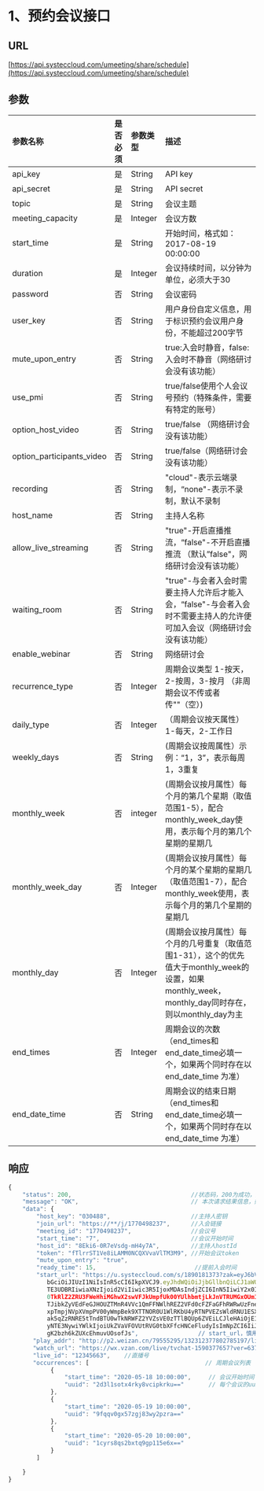 # 1、预约会议接口

## URL

[https://api.systeccloud.com/umeeting/share/schedule](https://api.systeccloud.com/umeeting/share/schedule)

## 参数

| 参数名称 | 是否必须 | 参数类型 | 描述 |
| :--- | :--- | :--- | :--- |
| api\_key | 是 | String | API key |
| api\_secret | 是 | String | API secret |
| topic | 是 | String | 会议主题 |
| meeting\_capacity | 是 | Integer | 会议方数 |
| start\_time | 是 | String | 开始时间，格式如：2017-08-19 00:00:00 |
| duration | 是 | Integer | 会议持续时间，以分钟为单位，必须大于30 |
| password | 否 | String | 会议密码 |
| user\_key | 否 | String | 用户身份自定义信息，用于标识预约会议用户身份，不能超过200字节 |
| mute\_upon\_entry | 否 | String | true:入会时静音，false:入会时不静音（网络研讨会没有该功能） |
| use\_pmi | 否 | String | true/false使用个人会议号预约（特殊条件，需要有特定的账号） |
| option\_host\_video | 否 | String | true/false （网络研讨会没有该功能） |
| option\_participants\_video | 否 | String | true/false（网络研讨会没有该功能） |
| recording | 否 | String | "cloud"-表示云端录制，“none"-表示不录制，默认不录制 |
| host\_name | 否 | String | 主持人名称 |
| allow\_live\_streaming | 否 | String | "true"-开启直播推流，“false"-不开启直播推流 （默认”false"，网络研讨会没有该功能） |
| waiting\_room | 否 | String | "true"-与会者入会时需要主持人允许后才能入会，“false"-与会者入会时不需要主持人的允许便可加入会议（网络研讨会没有该功能） |
| enable\_webinar | 否 | String | 网络研讨会 |
| recurrence\_type | 否 | Integer | 周期会议类型 1-按天，2-按周，3-按月 （非周期会议不传或者传""（空）\) |
| daily\_type | 否 | Integer | （周期会议按天属性）1-每天，2-工作日 |
| weekly\_days | 否 | String | \(周期会议按周属性）示例：“1，3”，表示每周1，3重复 |
| monthly\_week | 否 | integer | \(周期会议按月属性）每个月的第几个星期（取值范围1-5），配合monthly\_week\_day使用，表示每个月的第几个星期的星期几 |
| monthly\_week\_day | 否 | Integer | \(周期会议按月属性）每个月的某个星期的星期几（取值范围1-7），配合monthly\_week使用，表示每个月的第几个星期的星期几 |
| monthly\_day | 否 | Integer | \(周期会议按月属性）每个月的几号重复（取值范围1-31），这个的优先值大于monthly\_week的设置，如果monthly\_week，monthly\_day同时存在，则以monthly\_day为主 |
| end\_times | 否 | Integer | 周期会议的次数（end\_times和end\_date\_time必填一个，如果两个同时存在以end\_date\_time 为准） |
| end\_date\_time | 否 | String | 周期会议的结束日期（end\_times和end\_date\_time必填一个，如果两个同时存在以end\_date\_time 为准） |

## 响应

```javascript
{
    "status": 200,                                  //状态码，200为成功，其他值为失败
    "message": "OK",                                // 本次请求结果信息，如果为错误时，即为详细的错误信息
    "data": {
        "host_key": "030488",                       //主持人密钥
        "join_url": "https://**/j/1770498237",      //入会链接
        "meeting_id": "1770498237",                 //会议号  
        "start_time": "7",                          //会议开始时间   
        "host_id": "8Eki6-0R7eVsdg-mH4y7A",         //主持人hostId
        "token": "fTlrrST1Ve8iLAMM0NCQXVvaVlTM3M9", //开始会议token
        "mute_upon_entry": "true",
        "ready_time": 15,                            //提前入会时间
        "start_url": "https://u.systeccloud.com/s/1890181373?zak=eyJ6bV9za20iOiJ6bV9vMm0iLCJh
           bGciOiJIUzI1NiIsInR5cCI6IkpXVCJ9.eyJhdWQiOiJjbGllbnQiLCJ1aWQiOiJMLXpMcXFxd1FfaWVtVUlqZ
           TE3UDBRIiwiaXNzIjoid2ViIiwic3R5IjoxMDAsIndjZCI6InN5IiwiY2x0IjowLCJzdGsiOiJuaWtkOG53STN
           0TkRlZ2ZRU3FWeHhiMGhwX2swVFJkUmpfUk00YUlhbmtjLkJnVTRUMGxOUm1ReVZtRjZjRXRsUWpOUmIyU
           TJibkZyVEdFeGJHOUZTMnR4VVc1QmFFNWlhREZ2VFd0cFZFaGFhRWRwUzFneFdWcEJQVDFBTVdZMU1UUmxOem
           xpTmpjNVpXVmpPV00yWmpBek9XTTNOR0U1WlRKbU4yRTNPVEZsWldRNU1ESXhPRE5oTmpZMVlUSmlPR1UyTURW
           ak5qZzRNRE5tTndBTU0wTkNRWFZ2YVZsVE0zTTlBQUp6ZVEiLCJleHAiOjE1ODUxMzIzNzcsImlhdCI6MTU4NTE
           yNTE3NywiYWlkIjoiUkZVaVFOVUtRVG0tbXFfcHNCeFludyIsImNpZCI6IiJ9.-qzrBzHf66b06ruZpt4
           gK2bzh6kZUXcEhmuvUOsofJs",                 // start_url，慎用
       "play_addr": "http://p2.weizan.cn/79555295/132312377802785197/live.m3u8",            // 视频地址
       "watch_url": "https://wx.vzan.com/live/tvchat-1590377657?ver=637223897808876626",     // 观看地址
       "live_id": "12345663",    //直播号
       "occurrences": [                                 // 周期会议列表
            {
                "start_time": "2020-05-18 10:00:00",     // 会议开始时间
                "uuid": "2d3l1sotx4rky8vcipkrku=="       // 每个会议的uuid（唯一）
            },
            {
                "start_time": "2020-05-19 10:00:00",
                "uuid": "9fqqv0gx57zgj83wy2pzra=="
            },
            {
                "start_time": "2020-05-20 10:00:00",
                "uuid": "1cyrs8qs2bxtq9gp115e6x=="
            }
        ]

    }
}
```

